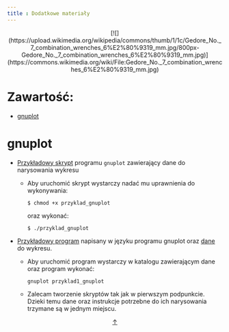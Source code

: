 ```yaml
---
title : Dodatkowe materiały
---
```


<center>
[![](https://upload.wikimedia.org/wikipedia/commons/thumb/1/1c/Gedore_No._7_combination_wrenches_6%E2%80%9319_mm.jpg/800px-Gedore_No._7_combination_wrenches_6%E2%80%9319_mm.jpg)](https://commons.wikimedia.org/wiki/File:Gedore_No._7_combination_wrenches_6%E2%80%9319_mm.jpg)
</center>



# Zawartość:

* [gnuplot](#gnuplot)



# gnuplot

* [Przykładowy skrypt](./start/pl/010_Nauczanie/005_Algorytmy_i_Struktury_Danych_(lab_komputerowe,_lato_2019-2020)/099_Dodatkowe_materiały/010_gnuplot/przyklad_gnuplot) programu `gnuplot` zawierający dane do narysowania wykresu
  * Aby uruchomić skrypt wystarczy nadać mu uprawnienia do wykonywania:
    
    `$ chmod +x przyklad_gnuplot`
	  
    oraz wykonać:

    `$ ./przyklad_gnuplot`

* [Przykładowy program](./start/pl/010_Nauczanie/005_Algorytmy_i_Struktury_Danych_(lab_komputerowe,_lato_2019-2020)/099_Dodatkowe_materiały/010_gnuplot/przyklad1_gnuplot) napisany w języku programu gnuplot oraz [dane](./start/pl/010_Nauczanie/005_Algorytmy_i_Struktury_Danych_(lab_komputerowe,_lato_2019-2020)/099_Dodatkowe_materiały/010_gnuplot/dane) do wykresu.
  * Aby uruchomić program wystarczy w katalogu zawierającym dane oraz program wykonać:
	  
    `gnuplot przyklad1_gnuplot`
  * Zalecam tworzenie skryptów tak jak w pierwszym podpunkcie. Dzieki temu dane oraz instrukcje 
	  potrzebne do ich narysowania trzymane są w jednym miejscu. 

<div style="text-align: center"><a href = #zawartość title = "zawartość">↑</a></div>
